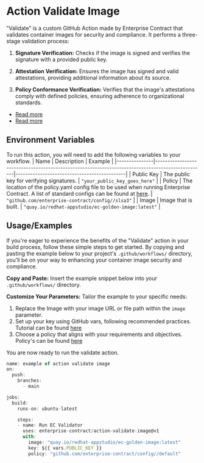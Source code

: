 
# Action Validate Image

"Validate" is a custom GitHub Action made by Enterprise Contract that validates container images for security and compliance. It performs a three-stage validation process:

1. **Signature Verification:** Checks if the image is signed and verifies the signature with a provided public key.

2. **Attestation Verification:** Ensures the image has signed and valid attestations, providing additional information about its source.

3. **Policy Conformance Verification:** Verifies that the image's attestations comply with defined policies, ensuring adherence to organizational standards.

* [Read more](https://enterprisecontract.dev/docs/ec-cli/main/ec_validate_image.html#_synopsis) 
* [Read more](https://redhat-appstudio.github.io/book/book/enterprise-contract.html#:~:text=EC%20CLI,or%20violations%20produced)



## Environment Variables

To run this action, you will need to add the following variables to your workflow.
| Name          | Description                                                                                      | Example                                     |
|---------------|--------------------------------------------------------------------------------------------------|---------------------------------------------|
| Public Key    | The public key for verifying signatures.                                                | `"your_public_key_goes_here"`                 |
| Policy        | The location of the policy.yaml config file to be used when running Enterprise Contract. A list of standard configs can be found at [here](https://github.com/enterprise-contract/config).  | `"github.com/enterprise-contract/config//slsa3"` |
| Image         | Image that is built.                                                                            | `"quay.io/redhat-appstudio/ec-golden-image:latest"` |



## Usage/Examples

If you're eager to experience the benefits of the "Validate" action in your build process, follow these simple steps to get started. By copying and pasting the example below to your project's `.github/workflows/` directory, you'll be on your way to enhancing your container image security and compliance.

**Copy and Paste:** Insert the example snippet below into your `.github/workflows/` directory.

**Customize Your Parameters:** Tailor the example to your specific needs:
1. Replace the Image with your image URL or file path within the `image` parameter.
2. Set up your key using GitHub vars, following recommended practices. Tutorial can be found [here](https://docs.github.com/en/actions/learn-github-actions/variables#creating-configuration-variables-for-a-repository)
3. Choose a policy that aligns with your requirements and objectives. Policy's can be found [here](https://github.com/enterprise-contract/config)

You are now ready to run the validate action.

```javascript
name: example of action validate image
on:
  push:
    branches:
      - main

jobs:
  build:
    runs-on: ubuntu-latest

    steps:
    - name: Run EC Validator
      uses: enterprise-contract/action-validate-image@v1
      with:
        image: "quay.io/redhat-appstudio/ec-golden-image:latest"
        key: ${{ vars.PUBLIC_KEY }}
        policy: "github.com/enterprise-contract/config//default"
